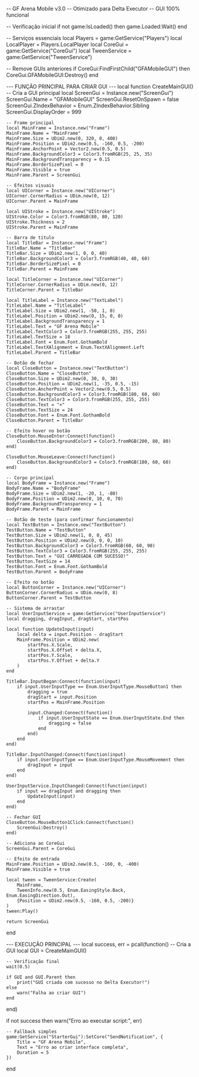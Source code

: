 -- GF Arena Mobile v3.0
-- Otimizado para Delta Executor
-- GUI 100% funcional

-- Verificação inicial
if not game:IsLoaded() then
    game.Loaded:Wait()
end

-- Serviços essenciais
local Players = game:GetService("Players")
local LocalPlayer = Players.LocalPlayer
local CoreGui = game:GetService("CoreGui")
local TweenService = game:GetService("TweenService")

-- Remove GUIs anteriores
if CoreGui:FindFirstChild("GFAMobileGUI") then
    CoreGui.GFAMobileGUI:Destroy()
end

--- FUNÇÃO PRINCIPAL PARA CRIAR GUI ---
local function CreateMainGUI()
    -- Cria a GUI principal
    local ScreenGui = Instance.new("ScreenGui")
    ScreenGui.Name = "GFAMobileGUI"
    ScreenGui.ResetOnSpawn = false
    ScreenGui.ZIndexBehavior = Enum.ZIndexBehavior.Sibling
    ScreenGui.DisplayOrder = 999
    
    -- Frame principal
    local MainFrame = Instance.new("Frame")
    MainFrame.Name = "MainFrame"
    MainFrame.Size = UDim2.new(0, 320, 0, 400)
    MainFrame.Position = UDim2.new(0.5, -160, 0.5, -200)
    MainFrame.AnchorPoint = Vector2.new(0.5, 0.5)
    MainFrame.BackgroundColor3 = Color3.fromRGB(25, 25, 35)
    MainFrame.BackgroundTransparency = 0.15
    MainFrame.BorderSizePixel = 0
    MainFrame.Visible = true
    MainFrame.Parent = ScreenGui

    -- Efeitos visuais
    local UICorner = Instance.new("UICorner")
    UICorner.CornerRadius = UDim.new(0, 12)
    UICorner.Parent = MainFrame

    local UIStroke = Instance.new("UIStroke")
    UIStroke.Color = Color3.fromRGB(80, 80, 120)
    UIStroke.Thickness = 2
    UIStroke.Parent = MainFrame

    -- Barra de título
    local TitleBar = Instance.new("Frame")
    TitleBar.Name = "TitleBar"
    TitleBar.Size = UDim2.new(1, 0, 0, 40)
    TitleBar.BackgroundColor3 = Color3.fromRGB(40, 40, 60)
    TitleBar.BorderSizePixel = 0
    TitleBar.Parent = MainFrame

    local TitleCorner = Instance.new("UICorner")
    TitleCorner.CornerRadius = UDim.new(0, 12)
    TitleCorner.Parent = TitleBar

    local TitleLabel = Instance.new("TextLabel")
    TitleLabel.Name = "TitleLabel"
    TitleLabel.Size = UDim2.new(1, -50, 1, 0)
    TitleLabel.Position = UDim2.new(0, 15, 0, 0)
    TitleLabel.BackgroundTransparency = 1
    TitleLabel.Text = "GF Arena Mobile"
    TitleLabel.TextColor3 = Color3.fromRGB(255, 255, 255)
    TitleLabel.TextSize = 18
    TitleLabel.Font = Enum.Font.GothamBold
    TitleLabel.TextXAlignment = Enum.TextXAlignment.Left
    TitleLabel.Parent = TitleBar

    -- Botão de fechar
    local CloseButton = Instance.new("TextButton")
    CloseButton.Name = "CloseButton"
    CloseButton.Size = UDim2.new(0, 30, 0, 30)
    CloseButton.Position = UDim2.new(1, -35, 0.5, -15)
    CloseButton.AnchorPoint = Vector2.new(0.5, 0.5)
    CloseButton.BackgroundColor3 = Color3.fromRGB(180, 60, 60)
    CloseButton.TextColor3 = Color3.fromRGB(255, 255, 255)
    CloseButton.Text = "×"
    CloseButton.TextSize = 24
    CloseButton.Font = Enum.Font.GothamBold
    CloseButton.Parent = TitleBar

    -- Efeito hover no botão
    CloseButton.MouseEnter:Connect(function()
        CloseButton.BackgroundColor3 = Color3.fromRGB(200, 80, 80)
    end)
    
    CloseButton.MouseLeave:Connect(function()
        CloseButton.BackgroundColor3 = Color3.fromRGB(180, 60, 60)
    end)

    -- Corpo principal
    local BodyFrame = Instance.new("Frame")
    BodyFrame.Name = "BodyFrame"
    BodyFrame.Size = UDim2.new(1, -20, 1, -80)
    BodyFrame.Position = UDim2.new(0, 10, 0, 70)
    BodyFrame.BackgroundTransparency = 1
    BodyFrame.Parent = MainFrame

    -- Botão de teste (para confirmar funcionamento)
    local TestButton = Instance.new("TextButton")
    TestButton.Name = "TestButton"
    TestButton.Size = UDim2.new(1, 0, 0, 45)
    TestButton.Position = UDim2.new(0, 0, 0, 10)
    TestButton.BackgroundColor3 = Color3.fromRGB(60, 60, 90)
    TestButton.TextColor3 = Color3.fromRGB(255, 255, 255)
    TestButton.Text = "GUI CARREGADA COM SUCESSO!"
    TestButton.TextSize = 14
    TestButton.Font = Enum.Font.GothamBold
    TestButton.Parent = BodyFrame

    -- Efeito no botão
    local ButtonCorner = Instance.new("UICorner")
    ButtonCorner.CornerRadius = UDim.new(0, 8)
    ButtonCorner.Parent = TestButton

    -- Sistema de arrastar
    local UserInputService = game:GetService("UserInputService")
    local dragging, dragInput, dragStart, startPos

    local function UpdateInput(input)
        local delta = input.Position - dragStart
        MainFrame.Position = UDim2.new(
            startPos.X.Scale, 
            startPos.X.Offset + delta.X,
            startPos.Y.Scale, 
            startPos.Y.Offset + delta.Y
        )
    end

    TitleBar.InputBegan:Connect(function(input)
        if input.UserInputType == Enum.UserInputType.MouseButton1 then
            dragging = true
            dragStart = input.Position
            startPos = MainFrame.Position
            
            input.Changed:Connect(function()
                if input.UserInputState == Enum.UserInputState.End then
                    dragging = false
                end
            end)
        end
    end)

    TitleBar.InputChanged:Connect(function(input)
        if input.UserInputType == Enum.UserInputType.MouseMovement then
            dragInput = input
        end
    end)

    UserInputService.InputChanged:Connect(function(input)
        if input == dragInput and dragging then
            UpdateInput(input)
        end
    end)

    -- Fechar GUI
    CloseButton.MouseButton1Click:Connect(function()
        ScreenGui:Destroy()
    end)

    -- Adiciona ao CoreGui
    ScreenGui.Parent = CoreGui

    -- Efeito de entrada
    MainFrame.Position = UDim2.new(0.5, -160, 0, -400)
    MainFrame.Visible = true
    
    local tween = TweenService:Create(
        MainFrame,
        TweenInfo.new(0.5, Enum.EasingStyle.Back, Enum.EasingDirection.Out),
        {Position = UDim2.new(0.5, -160, 0.5, -200)}
    )
    tween:Play()

    return ScreenGui
end

--- EXECUÇÃO PRINCIPAL ---
local success, err = pcall(function()
    -- Cria a GUI
    local GUI = CreateMainGUI()
    
    -- Verificação final
    wait(0.5)
    
    if GUI and GUI.Parent then
        print("GUI criada com sucesso no Delta Executor!")
    else
        warn("Falha ao criar GUI")
    end
end)

if not success then
    warn("Erro ao executar script:", err)
    
    -- Fallback simples
    game:GetService("StarterGui"):SetCore("SendNotification", {
        Title = "GF Arena Mobile",
        Text = "Erro ao criar interface completa",
        Duration = 5
    })
end

